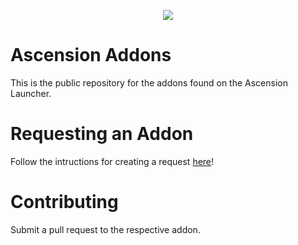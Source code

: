 <p align="center">
  <img src="https://api.ascension.gg/assets/082e6771349c1747ebb5.webp">
</p>

# Ascension Addons
This is the public repository for the addons found on the Ascension Launcher.

# Requesting an Addon
Follow the intructions for creating a request [here](https://github.com/Ascension-Addons/Addon-Requests/issues/new/choose)!

# Contributing
Submit a pull request to the respective addon. 
